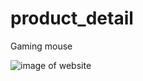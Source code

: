 # product_detail
Gaming mouse 

![image of website](https://github.com/vraj619/GameMouse/blob/master/Screenshot%202019-09-25%20at%201.22.15%20AM.png)
